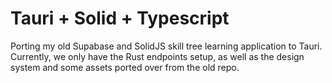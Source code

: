 # Tauri + Solid + Typescript

Porting my old Supabase and SolidJS skill tree learning application to Tauri. Currently, we only have the Rust endpoints setup, as well as the design system and some assets ported over from the old repo.
